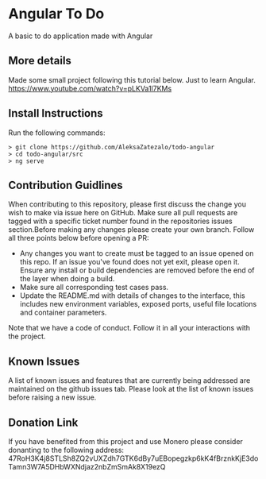# Angular To Do
A basic to do application made with Angular

## More details
Made some small project following this tutorial below. Just to learn Angular. https://www.youtube.com/watch?v=pLKVa1l7KMs

## Install Instructions
Run the following commands:
```
> git clone https://github.com/AleksaZatezalo/todo-angular
> cd todo-angular/src
> ng serve
```
## Contribution Guidlines
When contributing to this repository, please first discuss the change you wish to make via issue here on GitHub. Make sure all pull requests are tagged with a specific ticket number found in the repositories issues section.Before making any changes please create your own branch. Follow all three points below before opening a PR:

* Any changes you want to create must be tagged to an issue opened on this repo. If an issue you've found does not yet exit, please open it. Ensure any install or build dependencies are removed before the end of the layer when doing a build.
* Make sure all corresponding test cases pass.
* Update the README.md with details of changes to the interface, this includes new environment variables, exposed ports, useful file locations and container parameters.

Note that we have a code of conduct. Follow it in all your interactions with the project.

## Known Issues
A list of known issues and features that are currently being addressed are maintained on the github issues tab. Please look at the list of known issues before raising a new issue.

## Donation Link
If you have benefited from this project and use Monero please consider donanting to the following address: 47RoH3K4j8STLSh8ZQ2vUXZdh7GTK6dBy7uEBopegzkp6kK4fBrznkKjE3doTamn3W7A5DHbWXNdjaz2nbZmSmAk8X19ezQ
